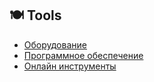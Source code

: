 ## 🍽️ Tools

* [Оборудование](./hard.md)
* [Программное обеспечение](./soft.md)
* [Онлайн инструменты](./online.md)
